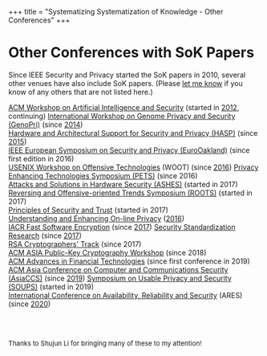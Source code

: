 +++
title = "Systematizing Systematization of Knowledge - Other Conferences"
+++

# Other Conferences with SoK Papers

Since IEEE Security and Privacy started the SoK papers in 2010,
several other venues have also include SoK papers.  (Please [let me
know](mailto:evans@virginia.edu) if you know of any others that are
not listed here.)

[ACM Workshop on Artificial Intelligence and Security](http://ai-sec.net/AISec2017/call-for-papers.html) (started in [2012](http://www.wikicfp.com/cfp/servlet/event.showcfp?eventid=23571&copyownerid=38742), continuing)
[International Workshop on Genome Privacy and Security (GenoPri)](http://www.genopri.org/) (since [2014](http://2014.genopri.org/call-for-papers.html))  
[Hardware and Architectural Support for Security and Privacy (HASP)](http://www.wikicfp.com/cfp/servlet/event.showcfp?eventid=59907&copyownerid=12951) (since [2015](http://caslab.csl.yale.edu/workshops/hasp2015/))  
[IEEE European Symposium on Security and Privacy (EuroOakland)](https://www.ieee-security.org/TC/EuroSP2017/cfp.php) (since first edition in 2016)  
[USENIX Workshop on Offensive Technologies](https://www.usenix.org/conference/woot20/call-for-papers) (WOOT) (since [2016](https://www.usenix.org/conference/woot16/call-for-papers))
[Privacy Enhancing Technologies Symposium (PETS)](https://petsymposium.org/cfp18.php) (since 2016)  
[Attacks and Solutions in Hardware Security (ASHES)](http://ashesworkshop.org/call-for-papers) (started in 2017)  
[Reversing and Offensive-oriented Trends Symposium (ROOTS)](http://roots-conference.org/cfp.html) (started in 2017)  
[Principles of Security and Trust](http://www.etaps.org/2017/post) (started in 2017)  
[Understanding and Enhancing On-line Privacy](http://www.internetsociety.org/events/ndss-symposium-2016/ueop-programme/ueop-workshop-call-papers)  ([2016](http://www.internetsociety.org/events/ndss-symposium-2016/ueop-programme/ueop-workshop-call-papers))  
[IACR Fast Software Encryption](https://www.iacr.org/meetings/fse/) (since [2017](http://www.nuee.nagoya-u.ac.jp/labs/tiwata/fse2017/))
[Security Standardization Research](http://www.ssresearch.eu/2017/) (since [2017](http://www.ssresearch.eu/2017/))  
[RSA Cryptographers' Track](https://www.cosic.esat.kuleuven.be/ct-rsa2017/) (since 2017)  
[ACM ASIA Public-Key Cryptography Workshop](https://dl.acm.org/doi/proceedings/10.1145/3197507) (since 2018)  
[ACM Advances in Financial Technologies](https://aft.acm.org/aft21/index.html) (since first conference in 2019)  
[ACM Asia Conference on Computer and Communications Security (AsiaCCS)](http://jianying.space/asiaccs/) (since [2019](https://asiaccs2019.blogs.auckland.ac.nz/call/call-for-papers/))
[Symposium on Usable Privacy and Security (SOUPS)](https://www.usenix.org/conference/soups2019/call-for-papers) (started in 2019)  
[International Conference on Availability, Reliability and Security](https://www.ares-conference.eu/) (ARES) (since [2020](https://2020.ares-conference.eu/))







<p><br></br></p>
<p>
<font size="-1">
Thanks to Shujun Li for bringing many of these to my attention!
</font>
</p>


